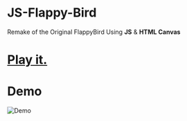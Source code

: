 # JS-Flappy-Bird
Remake of the Original FlappyBird Using **JS** &amp; **HTML Canvas** 
# [Play it.](https://naumovthecoder.github.io/flappy/)
# Demo
![Demo](https://user-images.githubusercontent.com/44725090/67148880-e7dba280-f2a4-11e9-8dbf-d154842ee0cf.gif)
